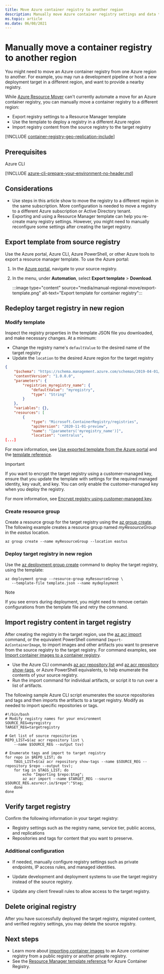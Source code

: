 ```yaml
---
title: Move Azure container registry to another region
description: Manually move Azure container registry settings and data to another Azure region.
ms.topic: article
ms.date: 06/08/2021
---
```


# Manually move a container registry to another region

You might need to move an Azure container registry from one Azure region to another. For example, you may run a development pipeline or host a new deployment target in a different region, and want to provide a nearby registry.

While [Azure Resource Mover](../resource-mover/overview.md) can't currently automate a move for an Azure container registry, you can manually move a container registry to a different region:

* Export registry settings to a Resource Manager template
* Use the template to deploy a registry in a different Azure region
* Import registry content from the source registry to the target registry


[!INCLUDE [container-registry-geo-replication-include](../../includes/container-registry-geo-replication-include.md)]

## Prerequisites

Azure CLI

[!INCLUDE [azure-cli-prepare-your-environment-no-header.md](../../includes/azure-cli-prepare-your-environment-no-header.md)]

## Considerations

* Use steps in this article show to move the registry to a different region in the same subscription. More configuration is needed to move a registry to a different Azure subscription or Active Directory tenant. 
* Exporting and using a Resource Manager template can help you re-create many registry settings. However, you might need to manually reconfigure some settings after creating the target registry.

## Export template from source registry 

Use the Azure portal, Azure CLI, Azure PowerShell, or other Azure tools to export a resource manager template. To use the Azure portal:

1. In the [Azure portal](https://portal.azure.com), navigate to your source registry.
1. In the menu, under **Automation**, select **Export template** > **Download**.

    :::image type="content" source="media/manual-regional-move/export-template.png" alt-text="Export template for container registry":::

## Redeploy target registry in new region

### Modify template

Inspect the registry properties in the template JSON file you downloaded, and make necessary changes. At a minimum:

* Change the registry name's `defaultValue` to the desired name of the target registry
* Update the `location` to the desired Azure region for the target registry

```json
{
    "$schema": "https://schema.management.azure.com/schemas/2019-04-01/deploymentTemplate.json#",
    "contentVersion": "1.0.0.0",
    "parameters": {
        "registries_myregistry_name": {
            "defaultValue": "myregistry",
            "type": "String"
        }
    },
    "variables": {},
    "resources": [
        {
            "type": "Microsoft.ContainerRegistry/registries",
            "apiVersion": "2020-11-01-preview",
            "name": "[parameters('myregistry_name')]",
            "location": "centralus",
[...]
```

For more information, see [Use exported template from the Azure portal](../azure-resource-manager/templates/template-tutorial-export-template.md) and the [template reference](/azure/templates/microsoft.containerregistry/registries).

> [!IMPORTANT]
> If you want to encrypt the target registry using a customer-managed key, ensure that you update the template with settings for the required managed identity, key vault, and key. You can only enable the customer-managed key when you deploy the registry.
> 
> For more information, see [Encrypt registry using customer-managed key](/container-registry-customer-managed-keys.md#enable-customer-managed-key---template).

### Create resource group 

Create a resource group for the target registry using the [az group create](/cli/azure/group#az_group_create). The following example creates a resource group named *myResourceGroup* in the *eastus* location. 

```azurecli
az group create --name myResourceGroup --location eastus
```

### Deploy target registry in new region

Use the [az deployment group create](/cli/azure/deployment/group#az_deployment_group_create) command to deploy the target registry, using the template:

```azurecli
az deployment group --resource-group myResourceGroup \
   --template-file template.json --name mydeployment
```

> [!NOTE]
> If you see errors during deployment, you might need to remove certain configurations from the template file and retry the command.

## Import registry content in target registry

After creating the registry in the target region, use the [az acr import](/cli/azure/acr#az_acr_import) command, or the equivalent PowerShell command `Import-AzContainerImage`, to import images and other artifacts you want to preserve from the source registry to the target registry. For command examples, see [Import container images to a container registry](container-registry-import-images.md).

* Use the Azure CLI commands [az acr repository list](/cli/azure/acr/repository#az_acr_repository_list) and [az acr repository show-tags](/cli/azure/acr/repository#az_acr_repository_show_tags), or Azure PowerShell equivalents, to help enumerate the contents of your source registry.
* Run the import command for individual artifacts, or script it to run over a list of artifacts.

The following sample Azure CLI script enumerates the source repositories and tags and then imports the artifacts to a target registry. Modify as needed to import specific repositories or tags.

```azurecli
#!/bin/bash
# Modify registry names for your environment
SOURCE_REG=myregistry
TARGET_REG=targetregistry

# Get list of source repositories
REPO_LIST=$(az acr repository list \
    --name $SOURCE_REG --output tsv)

# Enumerate tags and import to target registry
for repo in $REPO_LIST; do
    TAGS_LIST=$(az acr repository show-tags --name $SOURCE_REG --repository $repo --output tsv);
    for tag in $TAGS_LIST; do
        echo "Importing $repo:$tag";
        az acr import --name $TARGET_REG --source $SOURCE_REG.azurecr.io/$repo":"$tag;
    done
done
```

## Verify target registry

Confirm the following information in your target registry:

* Registry settings such as the registry name, service tier, public access, and replications
* Repositories and tags for content that you want to preserve.


### Additional configuration

* If needed, manually configure registry settings such as private endpoints, IP access rules, and managed identities.

* Update development and deployment systems to use the target registry instead of the source registry.

* Update any client firewall rules to allow access to the target registry.

## Delete original registry

After you have successfully deployed the target registry, migrated content, and verified registry settings, you may delete the source registry.

## Next steps

* Learn more about [importing container images](container-registry-import-images.md) to an Azure container registry from a public registry or another private registry. 
* See the [Resource Manager template reference](/azure/templates/microsoft.containerregistry/registries) for Azure Container Registry.